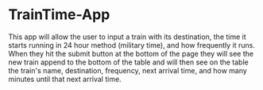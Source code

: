 # TrainTime-App
This app will allow the user to input a train with its destination, the time it starts running in 24 hour method (military time), and how frequently it runs. When they hit the submit button at the bottom of the page they will see the new train append to the bottom of the table and will then see on the table the train's name, destination, frequency, next arrival time, and how many minutes until that next arrival time.
